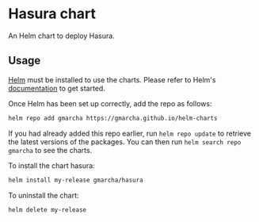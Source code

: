 # Hasura chart

An Helm chart to deploy Hasura.

## Usage

[Helm](https://helm.sh) must be installed to use the charts.  Please refer to Helm's [documentation](https://helm.sh/docs) to get started.

Once Helm has been set up correctly, add the repo as follows:

```bash
helm repo add gmarcha https://gmarcha.github.io/helm-charts
```

If you had already added this repo earlier, run `helm repo update` to retrieve the latest versions of the packages.  You can then run `helm search repo gmarcha` to see the charts.

To install the chart hasura:

```bash
helm install my-release gmarcha/hasura
```

To uninstall the chart:

```bash
helm delete my-release
```
